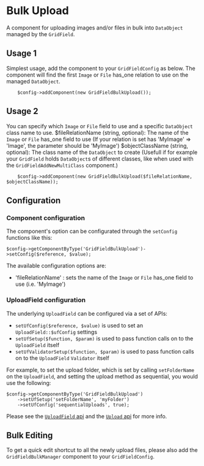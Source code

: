 # Bulk Upload
A component for uploading images and/or files in bulk into `DataObject` managed by the `GridField`.

## Usage 1
Simplest usage, add the component to your `GridFieldConfig` as below. The component will find the first `Image` or `File` has_one relation to use on the managed `DataObject`.

		$config->addComponent(new GridFieldBulkUpload());

## Usage 2
You can specify which `Image` or `File` field to use and a specific `DataObject` class name to use.
$fileRelationName (string, optional): The name of the `Image` or `File` has_one field to use (If your relation is set has 'MyImage' => 'Image', the parameter should be 'MyImage')
$objectClassName (string, optional): The class name of the `DataObject` to create (Usefull if for example your `GridField` holds `DataObject`s of different classes, like when used with the `GridFieldAddNewMultiClass` component.)

		$config->addComponent(new GridFieldBulkUpload($fileRelationName, $objectClassName));

## Configuration
### Component configuration
The component's option can be configurated through the `setConfig` functions like this:

    $config->getComponentByType('GridFieldBulkUpload')->setConfig($reference, $value);

The available configuration options are:
* 'fileRelationName' : sets the name of the `Image` or `File` has_one field to use (i.e. 'MyImage')

### UploadField configuration
The underlying `UploadField` can be configured via a set of APIs:
* `setUfConfig($reference, $value)` is used to set an `UploadField::$ufConfig` settings
* `setUfSetup($function, $param)` is used to pass function calls on to the `UploadField` itself
* `setUfValidatorSetup($function, $param)` is used to pass function calls on to the `UploadField` `Validator` itself

For example, to set the upload folder, which is set by calling `setFolderName` on the `UploadField`, and setting the upload method as sequential, you would use the following:

    $config->getComponentByType('GridFieldBulkUpload')
        ->setUfSetup('setFolderName', 'myFolder')
        ->setUfConfig('sequentialUploads', true);

Please see the [`UploadField` api](http://api.silverstripe.org/master/class-UploadField.html) and the [`Upload` api](http://api.silverstripe.org/master/class-Upload.html) for more info.


## Bulk Editing
To get a quick edit shortcut to all the newly upload files, please also add the `GridFieldBulkManager` component to your `GridFieldConfig`.
